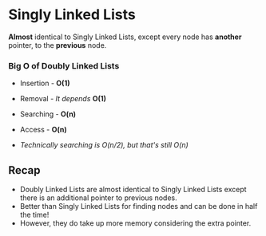 # Singly Linked Lists

**Almost** identical to Singly Linked Lists, except every node has **another** pointer, to the **previous** node.

### **Big O** of Doubly Linked Lists
- Insertion - **O(1)**
- Removal - *It depends* **O(1)**
- Searching - **O(n)**
- Access - **O(n)**

- *Technically searching is O(n/2), but that's still O(n)*

## Recap

- Doubly Linked Lists are almost identical to Singly Linked Lists except there is an additional pointer to previous nodes.
- Better than Singly Linked Lists for finding nodes and can be done in half the time!
- However, they do take up more memory considering the extra pointer.